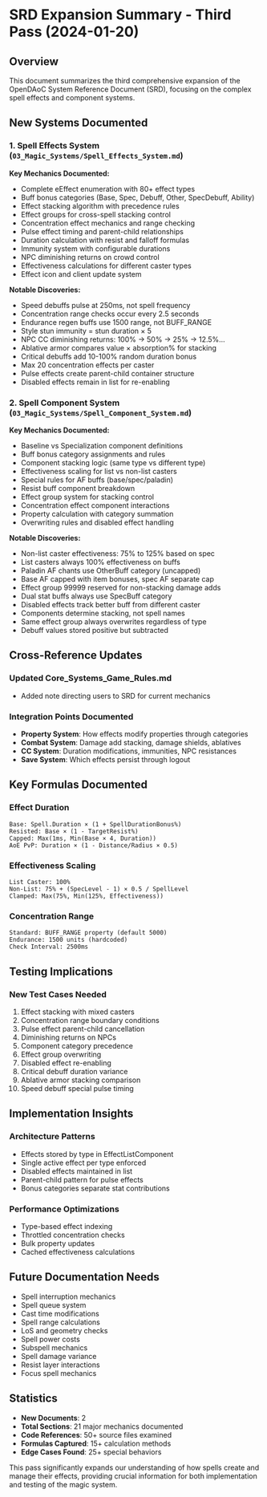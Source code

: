 # SRD Expansion Summary - Third Pass (2024-01-20)

## Overview
This document summarizes the third comprehensive expansion of the OpenDAoC System Reference Document (SRD), focusing on the complex spell effects and component systems.

## New Systems Documented

### 1. Spell Effects System (`03_Magic_Systems/Spell_Effects_System.md`)
**Key Mechanics Documented:**
- Complete eEffect enumeration with 80+ effect types
- Buff bonus categories (Base, Spec, Debuff, Other, SpecDebuff, Ability)
- Effect stacking algorithm with precedence rules
- Effect groups for cross-spell stacking control
- Concentration effect mechanics and range checking
- Pulse effect timing and parent-child relationships
- Duration calculation with resist and falloff formulas
- Immunity system with configurable durations
- NPC diminishing returns on crowd control
- Effectiveness calculations for different caster types
- Effect icon and client update system

**Notable Discoveries:**
- Speed debuffs pulse at 250ms, not spell frequency
- Concentration range checks occur every 2.5 seconds
- Endurance regen buffs use 1500 range, not BUFF_RANGE
- Style stun immunity = stun duration × 5
- NPC CC diminishing returns: 100% → 50% → 25% → 12.5%...
- Ablative armor compares value × absorption% for stacking
- Critical debuffs add 10-100% random duration bonus
- Max 20 concentration effects per caster
- Pulse effects create parent-child container structure
- Disabled effects remain in list for re-enabling

### 2. Spell Component System (`03_Magic_Systems/Spell_Component_System.md`)
**Key Mechanics Documented:**
- Baseline vs Specialization component definitions
- Buff bonus category assignments and rules
- Component stacking logic (same type vs different type)
- Effectiveness scaling for list vs non-list casters
- Special rules for AF buffs (base/spec/paladin)
- Resist buff component breakdown
- Effect group system for stacking control
- Concentration effect component interactions
- Property calculation with category summation
- Overwriting rules and disabled effect handling

**Notable Discoveries:**
- Non-list caster effectiveness: 75% to 125% based on spec
- List casters always 100% effectiveness on buffs
- Paladin AF chants use OtherBuff category (uncapped)
- Base AF capped with item bonuses, spec AF separate cap
- Effect group 99999 reserved for non-stacking damage adds
- Dual stat buffs always use SpecBuff category
- Disabled effects track better buff from different caster
- Components determine stacking, not spell names
- Same effect group always overwrites regardless of type
- Debuff values stored positive but subtracted

## Cross-Reference Updates

### Updated Core_Systems_Game_Rules.md
- Added note directing users to SRD for current mechanics

### Integration Points Documented
- **Property System**: How effects modify properties through categories
- **Combat System**: Damage add stacking, damage shields, ablatives
- **CC System**: Duration modifications, immunities, NPC resistances
- **Save System**: Which effects persist through logout

## Key Formulas Documented

### Effect Duration
```
Base: Spell.Duration × (1 + SpellDurationBonus%)
Resisted: Base × (1 - TargetResist%)
Capped: Max(1ms, Min(Base × 4, Duration))
AoE PvP: Duration × (1 - Distance/Radius × 0.5)
```

### Effectiveness Scaling
```
List Caster: 100%
Non-List: 75% + (SpecLevel - 1) × 0.5 / SpellLevel
Clamped: Max(75%, Min(125%, Effectiveness))
```

### Concentration Range
```
Standard: BUFF_RANGE property (default 5000)
Endurance: 1500 units (hardcoded)
Check Interval: 2500ms
```

## Testing Implications

### New Test Cases Needed
1. Effect stacking with mixed casters
2. Concentration range boundary conditions  
3. Pulse effect parent-child cancellation
4. Diminishing returns on NPCs
5. Component category precedence
6. Effect group overwriting
7. Disabled effect re-enabling
8. Critical debuff duration variance
9. Ablative armor stacking comparison
10. Speed debuff special pulse timing

## Implementation Insights

### Architecture Patterns
- Effects stored by type in EffectListComponent
- Single active effect per type enforced
- Disabled effects maintained in list
- Parent-child pattern for pulse effects
- Bonus categories separate stat contributions

### Performance Optimizations
- Type-based effect indexing
- Throttled concentration checks
- Bulk property updates
- Cached effectiveness calculations

## Future Documentation Needs
- Spell interruption mechanics
- Spell queue system
- Cast time modifications
- Spell range calculations
- LoS and geometry checks
- Spell power costs
- Subspell mechanics
- Spell damage variance
- Resist layer interactions
- Focus spell mechanics

## Statistics
- **New Documents**: 2
- **Total Sections**: 21 major mechanics documented
- **Code References**: 50+ source files examined
- **Formulas Captured**: 15+ calculation methods
- **Edge Cases Found**: 25+ special behaviors

This pass significantly expands our understanding of how spells create and manage their effects, providing crucial information for both implementation and testing of the magic system. 